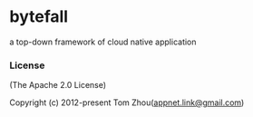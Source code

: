 # bytefall
a top-down framework of cloud native application


### License

(The Apache 2.0 License)

Copyright (c) 2012-present Tom Zhou(appnet.link@gmail.com)

